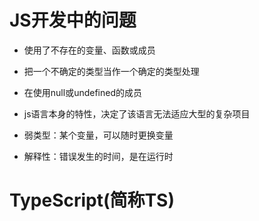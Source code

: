 # JS开发中的问题

- 使用了不存在的变量、函数或成员
- 把一个不确定的类型当作一个确定的类型处理
- 在使用null或undefined的成员

- js语言本身的特性，决定了该语言无法适应大型的复杂项目
- 弱类型：某个变量，可以随时更换变量
- 解释性：错误发生的时间，是在运行时

# TypeScript(简称TS)

